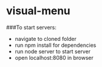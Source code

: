 # visual-menu

###To start servers:

- navigate to cloned folder
- run npm install for dependencies
- run node server to start server
- open localhost:8080 in browser
